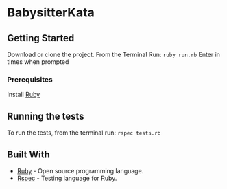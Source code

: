 # BabysitterKata


## Getting Started
Download or clone the project.
From the Terminal Run:
`ruby run.rb`
Enter in times when prompted 

### Prerequisites
Install [Ruby](https://www.ruby-lang.org/en/downloads/)

## Running the tests
To run the tests, from the terminal run:
`rspec tests.rb`


## Built With

* [Ruby](https://www.ruby-lang.org/en/) - Open source programming language.
* [Rspec](http://rspec.info/) - Testing language for Ruby.
